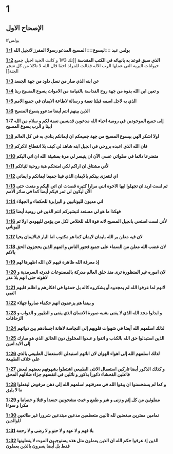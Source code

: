  # 1
## الإصحاح الاول
#بولس 

**[1 :1](https://st-takla.org/Bibles/BibleSearch/showVerses.php?book=55&chapter=1&vmin=1&vmax=1) بولس عبد ==ليسوع== المسيح المدعو رسولا المفرز لانجيل الله**

**[1 :2](https://st-takla.org/Bibles/BibleSearch/showVerses.php?book=55&chapter=1&vmin=2&vmax=2) الذي سبق فوعد به بانبيائه في الكتب المقدسة** [[تك 3#1 و كانت الحية احيل جميع حيوانات البرية التي عملها الرب الاله فقالت للمراة احقا قال الله لا تاكلا من كل شجر الجنة]]

**[1 :3](https://st-takla.org/Bibles/BibleSearch/showVerses.php?book=55&chapter=1&vmin=3&vmax=3) عن ابنه الذي صار من نسل داود من جهة الجسد**

**[1 :4](https://st-takla.org/Bibles/BibleSearch/showVerses.php?book=55&chapter=1&vmin=4&vmax=4) و تعين ابن الله بقوة من جهة روح القداسة بالقيامة من الاموات يسوع المسيح ربنا**

**[1 :5](https://st-takla.org/Bibles/BibleSearch/showVerses.php?book=55&chapter=1&vmin=5&vmax=5) الذي به لاجل اسمه قبلنا نعمة و رسالة لاطاعة الايمان في جميع الامم**

**[1 :6](https://st-takla.org/Bibles/BibleSearch/showVerses.php?book=55&chapter=1&vmin=6&vmax=6) الذين بينهم انتم أيضا مدعوو يسوع المسيح**

**[1 :7](https://st-takla.org/Bibles/BibleSearch/showVerses.php?book=55&chapter=1&vmin=7&vmax=7) إلى جميع الموجودين في رومية احباء الله مدعوين قديسين نعمة لكم و سلام من الله ابينا و الرب يسوع المسيح**

**[1 :8](https://st-takla.org/Bibles/BibleSearch/showVerses.php?book=55&chapter=1&vmin=8&vmax=8) اولا اشكر الهي بيسوع المسيح من جهة جميعكم ان ايمانكم ينادى به في كل العالم**

**[1 :9](https://st-takla.org/Bibles/BibleSearch/showVerses.php?book=55&chapter=1&vmin=9&vmax=9) فان الله الذي اعبده بروحي في انجيل ابنه شاهد لي كيف بلا انقطاع اذكركم**

**[1 :10](https://st-takla.org/Bibles/BibleSearch/showVerses.php?book=55&chapter=1&vmin=10&vmax=10) متضرعا دائما في صلواتي عسى الآن ان يتيسر لي مرة بمشيئة الله ان اتي اليكم**

**[1 :11](https://st-takla.org/Bibles/BibleSearch/showVerses.php?book=55&chapter=1&vmin=11&vmax=11) لأني مشتاق ان اراكم لكي امنحكم هبة روحية لثباتكم**

**[1 :12](https://st-takla.org/Bibles/BibleSearch/showVerses.php?book=55&chapter=1&vmin=12&vmax=12) اي لنتعزى بينكم بالايمان الذي فينا جميعا ايمانكم و ايماني**

**[1 :13](https://st-takla.org/Bibles/BibleSearch/showVerses.php?book=55&chapter=1&vmin=13&vmax=13) ثم لست اريد ان تجهلوا ايها الاخوة انني مرارا كثيرة قصدت ان اتي اليكم و منعت حتى الآن ليكون لي ثمر فيكم أيضا كما في سائر الامم**

**[1 :14](https://st-takla.org/Bibles/BibleSearch/showVerses.php?book=55&chapter=1&vmin=14&vmax=14) اني مديون لليونانيين و البرابرة للحكماء و الجهلاء**

**[1 :15](https://st-takla.org/Bibles/BibleSearch/showVerses.php?book=55&chapter=1&vmin=15&vmax=15) فهكذا ما هو لي مستعد لتبشيركم انتم الذين في رومية أيضا**

**[1 :16](https://st-takla.org/Bibles/BibleSearch/showVerses.php?book=55&chapter=1&vmin=16&vmax=16) لأني لست استحي بانجيل المسيح لانه قوة الله للخلاص لكل من يؤمن لليهودي اولا ثم لليوناني**

**[1 :17](https://st-takla.org/Bibles/BibleSearch/showVerses.php?book=55&chapter=1&vmin=17&vmax=17) لان فيه معلن بر الله بايمان لايمان كما هو مكتوب اما البار فبالايمان يحيا**

**[1 :18](https://st-takla.org/Bibles/BibleSearch/showVerses.php?book=55&chapter=1&vmin=18&vmax=18) لان غضب الله معلن من السماء على جميع فجور الناس و اثمهم الذين يحجزون الحق بالاثم**

**[1 :19](https://st-takla.org/Bibles/BibleSearch/showVerses.php?book=55&chapter=1&vmin=19&vmax=19) إذ معرفة الله ظاهرة فيهم لان الله اظهرها لهم**

**[1 :20](https://st-takla.org/Bibles/BibleSearch/showVerses.php?book=55&chapter=1&vmin=20&vmax=20) لان اموره غير المنظورة ترى منذ خلق العالم مدركة بالمصنوعات قدرته السرمدية و لاهوته حتى انهم بلا عذر**

**[1 :21](https://st-takla.org/Bibles/BibleSearch/showVerses.php?book=55&chapter=1&vmin=21&vmax=21) لانهم لما عرفوا الله لم يمجدوه أو يشكروه كاله بل حمقوا في افكارهم و اظلم قلبهم الغبي**

**[1 :22](https://st-takla.org/Bibles/BibleSearch/showVerses.php?book=55&chapter=1&vmin=22&vmax=22) و بينما هم يزعمون انهم حكماء صاروا جهلاء**

**[1 :23](https://st-takla.org/Bibles/BibleSearch/showVerses.php?book=55&chapter=1&vmin=23&vmax=23) و ابدلوا مجد الله الذي لا يفنى بشبه صورة الانسان الذي يفنى و الطيور و الدواب و الزحافات**

**[1 :24](https://st-takla.org/Bibles/BibleSearch/showVerses.php?book=55&chapter=1&vmin=24&vmax=24) لذلك اسلمهم الله أيضا في شهوات قلوبهم إلى النجاسة لاهانة اجسادهم بين ذواتهم**

**[1 :25](https://st-takla.org/Bibles/BibleSearch/showVerses.php?book=55&chapter=1&vmin=25&vmax=25) الذين استبدلوا حق الله بالكذب و اتقوا و عبدوا المخلوق دون الخالق الذي هو مبارك إلى الابد امين**

**[1 :26](https://st-takla.org/Bibles/BibleSearch/showVerses.php?book=55&chapter=1&vmin=26&vmax=26) لذلك اسلمهم الله إلى اهواء الهوان لان اناثهم استبدلن الاستعمال الطبيعي بالذي على خلاف الطبيعة**

**[1 :27](https://st-takla.org/Bibles/BibleSearch/showVerses.php?book=55&chapter=1&vmin=27&vmax=27) و كذلك الذكور أيضا تاركين استعمال الانثى الطبيعي اشتعلوا بشهوتهم بعضهم لبعض فاعلين الفحشاء ذكورا بذكور و نائلين في انفسهم جزاء ضلالهم المحق**

**[1 :28](https://st-takla.org/Bibles/BibleSearch/showVerses.php?book=55&chapter=1&vmin=28&vmax=28) و كما لم يستحسنوا ان يبقوا الله في معرفتهم اسلمهم الله إلى ذهن مرفوض ليفعلوا ما لا يليق**

**[1 :29](https://st-takla.org/Bibles/BibleSearch/showVerses.php?book=55&chapter=1&vmin=29&vmax=29) مملوئين من كل إثم و زنى و شر و طمع و خبث مشحونين حسدا و قتلا و خصاما و مكرا و سوءا**

**[1 :30](https://st-takla.org/Bibles/BibleSearch/showVerses.php?book=55&chapter=1&vmin=30&vmax=30) نمامين مفترين مبغضين لله ثالبين متعظمين مدعين مبتدعين شرورا غير طائعين للوالدين**

**[1 :31](https://st-takla.org/Bibles/BibleSearch/showVerses.php?book=55&chapter=1&vmin=31&vmax=31) بلا فهم و لا عهد و لا حنو و لا رضى و لا رحمة**

**[1 :32](https://st-takla.org/Bibles/BibleSearch/showVerses.php?book=55&chapter=1&vmin=32&vmax=32) الذين إذ عرفوا حكم الله ان الذين يعملون مثل هذه يستوجبون الموت لا يفعلونها فقط بل أيضا يسرون بالذين يعملون**